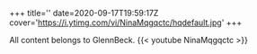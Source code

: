 +++
title=''
date=2020-09-17T19:59:17Z
cover='https://i.ytimg.com/vi/NinaMqgqctc/hqdefault.jpg'
+++

All content belongs to GlennBeck.
{{< youtube NinaMqgqctc >}}
